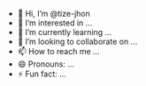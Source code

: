 - 👋 Hi, I’m @tize-jhon
- 👀 I’m interested in ...
- 🌱 I’m currently learning ...
- 💞️ I’m looking to collaborate on ...
- 📫 How to reach me ...
- 😄 Pronouns: ...
- ⚡ Fun fact: ...

<!---
tize-jhon/tize-jhon is a ✨ special ✨ repository because its `README.md` (this file) appears on your GitHub profile.
You can click the Preview link to take a look at your changes.
--->
